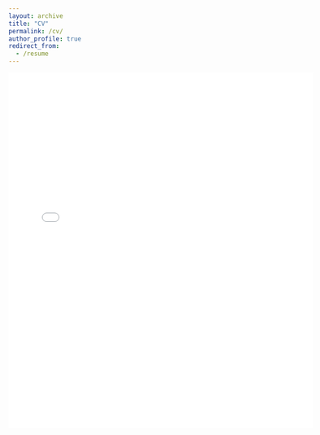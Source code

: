 ```yaml
---
layout: archive
title: "CV"
permalink: /cv/
author_profile: true
redirect_from:
  - /resume
---
```


<!-- [Link](https://drive.google.com/file/d/1HYC-DTx6gIUszvd5BKwsBiQOnfQ2YZLY/view?usp=sharing) -->

<embed src="{{ site.baseurl }}/files/fislam_CV.pdf" width="600" height="700" type='application/pdf'>
